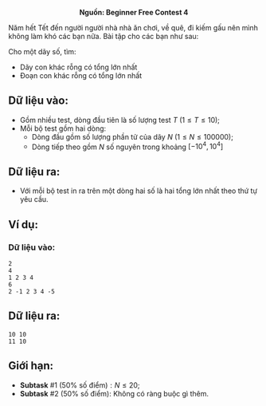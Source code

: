 **<center>Nguồn: Beginner Free Contest 4</center>**

Năm hết Tết đến người người nhà nhà ăn chơi, về quê, đi kiếm gấu nên mình không làm khó các bạn nữa. Bài tập cho các bạn như sau:

Cho một dãy số, tìm:
- Dãy con khác rỗng có tổng lớn nhất
- Đoạn con khác rỗng có tổng lớn nhất

## Dữ liệu vào:
- Gồm nhiều test, dòng đầu tiên là số lượng test $T$ $(1 ≤ T ≤ 10)$;
- Mỗi bộ test gồm hai dòng:
    - Dòng đầu gồm số lượng phần tử của dãy $N$ $(1 ≤ N ≤ 100000)$;
    - Dòng tiếp theo gồm $N$ số nguyên trong khoảng $[−10^4, 10^4]$

## Dữ liệu ra:
- Với mỗi bộ test in ra trên một dòng hai số là hai tổng lớn nhất theo thứ tự yêu cầu.

## Ví dụ:
### Dữ liệu vào:
```
2
4
1 2 3 4
6
2 -1 2 3 4 -5
```

## Dữ liệu ra:
```
10 10
11 10
```

## Giới hạn:
- **Subtask** $\#1$ $(50\%\text{ số điểm}): N ≤ 20$;
- **Subtask** $\#2$ $(50\%\text{ số điểm}):$ Không có ràng buộc gì thêm.